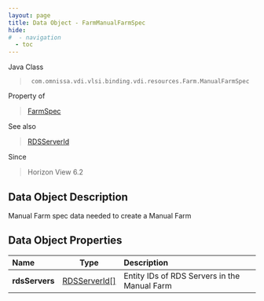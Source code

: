 ```yaml
---
layout: page
title: Data Object - FarmManualFarmSpec
hide:
#  - navigation
  - toc
---
```






Java Class
> ` com.omnissa.vdi.vlsi.binding.vdi.resources.Farm.ManualFarmSpec`

Property of
> [FarmSpec](vdi.resources.Farm.FarmSpec.md#field_detail)

See also
> [RDSServerId](vdi.entity.RDSServerId.md)

Since
> Horizon View 6.2


## Data Object Description

Manual Farm spec data needed to create a Manual Farm

## Data Object Properties

 Name | Type | Description
:---|:---:|:---
**rdsServers**| [RDSServerId[]](vdi.entity.RDSServerId.md)|  Entity IDs of RDS Servers in the Manual Farm


 
